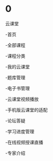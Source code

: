 # 0
云课堂

-首页

-全部课程

-课程分类

-我的云课堂

-题库管理

-电子书管理

-云课堂视频播放

-手机版云课堂的适配

-论坛答疑

-学习进度管理

-在线视频授课直播

-专家介绍
